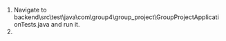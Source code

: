1. Navigate to backend\src\test\java\com\group4\group_project\GroupProjectApplicationTests.java and run it.
2.